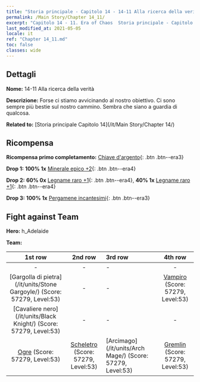 ```yaml
---
title: "Storia principale - Capitolo 14 - 14-11 Alla ricerca della verità"
permalink: /Main Story/Chapter 14_11/
excerpt: "Capitolo 14 - 11. Era of Chaos  Storia principale - Capitolo 14_11. 14-11 Alla ricerca della verità"
last_modified_at: 2021-05-05
locale: it
ref: "Chapter 14_11.md"
toc: false
classes: wide
---
```


## Dettagli

 **Nome:** 14-11 Alla ricerca della verità

 **Descrizione:** Forse ci stiamo avvicinando al nostro obiettivo. Ci sono sempre più bestie sul nostro cammino. Sembra che siano a guardia di qualcosa.

 **Related to:** [Storia principale Capitolo 14](/it/Main Story/Chapter 14/)

## Ricompensa

 **Ricompensa primo completamento:** [Chiave d'argento](/ItemsIT/con_693/){: .btn .btn--era3}

 **Drop 1:** **100% 1x** [Minerale epico +2](/ItemsIT/mat_47/){: .btn .btn--era4}

 **Drop 2:** **60% 0x** [Legname raro +1](/ItemsIT/mat_41/){: .btn .btn--era4}, **40% 1x** [Legname raro +1](/ItemsIT/mat_41/){: .btn .btn--era4}

 **Drop 3:** **100% 1x** [Pergamene incantesimi](/ItemsIT/con_694/){: .btn .btn--era3}


## Fight against Team
 **Hero:** h_Adelaide

 **Team:**


  | 1st row | 2nd row | 3rd row | 4th row |
  |:----:|:----:|:----|:----:|
  | - | - | - | - |
  | [Gargolla di pietra](/it/units/Stone Gargoyle/) (Score: 57279, Level:53)  | - | - | [Vampiro](/it/units/Vampire/) (Score: 57279, Level:53)  |
  | [Cavaliere nero](/it/units/Black Knight/) (Score: 57279, Level:53)  | - | - | - |
  | [Ogre](/it/units/Ogre/) (Score: 57279, Level:53)  | [Scheletro](/it/units/Skeleton/) (Score: 57279, Level:53)  | [Arcimago](/it/units/Arch Mage/) (Score: 57279, Level:53)  | [Gremlin](/it/units/Gremlin/) (Score: 57279, Level:53)  |


